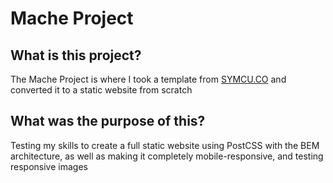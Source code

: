 # Mache Project

## What is this project?

The Mache Project is where I took a template from [SYMCU.CO](https://symu.co/) and converted it to a static website from scratch

## What was the purpose of this?

Testing my skills to create a full static website using PostCSS with the BEM architecture, 
as well as making it completely mobile-responsive, and testing responsive images
